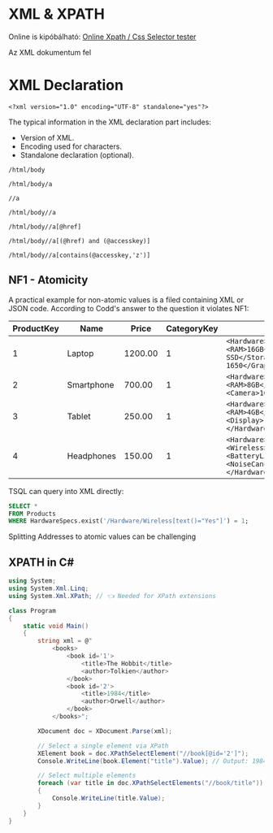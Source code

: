 # XML & XPATH

Online is kipóbálható: [Online Xpath / Css Selector tester](https://scrapfly.io/web-scraping-tools/css-xpath-tester)



Az XML dokumentum fel

# XML Declaration

```
<?xml version="1.0" encoding="UTF-8" standalone="yes"?>
```

The typical information in the XML declaration part includes:

- Version of XML.
- Encoding used for characters.
- Standalone declaration (optional).



```
/html/body
```

```
/html/body/a
```

```
//a
```

````
/html/body//a
````

```
/html/body//a[@href]
```

```
/html/body//a[(@href) and (@accesskey)]
```

```
/html/body//a[contains(@accesskey,'z')]
```

## NF1 - Atomicity

A practical example for non-atomic values is a filed containing XML or JSON code. According to Codd's answer to the question it violates NF1:

| ProductKey | Name       | Price   | CategoryKey | HardwareSpecs                                                |
| ---------- | ---------- | ------- | ----------- | ------------------------------------------------------------ |
| 1          | Laptop     | 1200.00 | 1           | `<Hardware><CPU>Intel i7</CPU><RAM>16GB</RAM><Storage>512GB SSD</Storage><Graphics>NVIDIA GTX 1650</Graphics></Hardware>` |
| 2          | Smartphone | 700.00  | 1           | `<Hardware><CPU>Snapdragon 888</CPU><RAM>8GB</RAM><Storage>128GB</Storage><Camera>108MP</Camera></Hardware>` |
| 3          | Tablet     | 250.00  | 1           | `<Hardware><CPU>Apple A14</CPU><RAM>4GB</RAM><Storage>64GB</Storage><Display>10.2 inch</Display></Hardware>` |
| 4          | Headphones | 150.00  | 1           | `<Hardware><Type>Over-Ear</Type><Wireless>Yes</Wireless><BatteryLife>20 hours</BatteryLife><NoiseCancelling>Yes</NoiseCancelling></Hardware>` |

TSQL can query into XML directly:

```sql
SELECT *
FROM Products
WHERE HardwareSpecs.exist('/Hardware/Wireless[text()="Yes"]') = 1;
```

Splitting Addresses to atomic values can be challenging



## XPATH in C#

``` csharp
using System;
using System.Xml.Linq;
using System.Xml.XPath; // 👈 Needed for XPath extensions

class Program
{
    static void Main()
    {
        string xml = @"
            <books>
                <book id='1'>
                    <title>The Hobbit</title>
                    <author>Tolkien</author>
                </book>
                <book id='2'>
                    <title>1984</title>
                    <author>Orwell</author>
                </book>
            </books>";

        XDocument doc = XDocument.Parse(xml);

        // Select a single element via XPath
        XElement book = doc.XPathSelectElement("//book[@id='2']");
        Console.WriteLine(book.Element("title").Value); // Output: 1984

        // Select multiple elements
        foreach (var title in doc.XPathSelectElements("//book/title"))
        {
            Console.WriteLine(title.Value);
        }
    }
}
```

